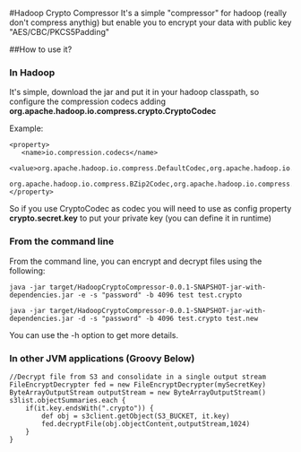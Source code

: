 #Hadoop Crypto Compressor
It's a simple "compressor" for hadoop (really don't compress anythig) but enable you to
encrypt your data with public key "AES/CBC/PKCS5Padding" 

##How to use it?


### In Hadoop

It's simple, download the jar and put it in your hadoop classpath, so configure the compression codecs adding **org.apache.hadoop.io.compress.crypto.CryptoCodec**

Example:

    <property>
       <name>io.compression.codecs</name>
       <value>org.apache.hadoop.io.compress.DefaultCodec,org.apache.hadoop.io.compress.GzipCodec,
       org.apache.hadoop.io.compress.BZip2Codec,org.apache.hadoop.io.compress.CryptoCodec</value>
    </property>

So if you use CryptoCodec as codec you will need to use as config property **crypto.secret.key** to put your private key 
(you can define it in runtime)

### From the command line
From the command line, you can encrypt and decrypt files using the following:

    java -jar target/HadoopCryptoCompressor-0.0.1-SNAPSHOT-jar-with-dependencies.jar -e -s "password" -b 4096 test test.crypto

    java -jar target/HadoopCryptoCompressor-0.0.1-SNAPSHOT-jar-with-dependencies.jar -d -s "password" -b 4096 test.crypto test.new

You can use the -h option to get more details.

### In other JVM applications (Groovy Below)
    //Decrypt file from S3 and consolidate in a single output stream
    FileEncryptDecrypter fed = new FileEncryptDecrypter(mySecretKey)
    ByteArrayOutputStream outputStream = new ByteArrayOutputStream()
    s3list.objectSummaries.each {
        if(it.key.endsWith(".crypto")) {
            def obj = s3client.getObject(S3_BUCKET, it.key)
            fed.decryptFile(obj.objectContent,outputStream,1024)
        }
    }
